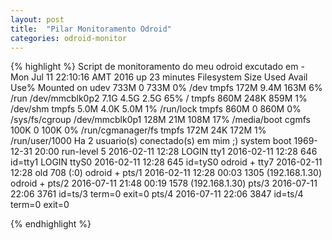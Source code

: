 ```yaml
---
layout: post
title:  "Pilar Monitoramento Odroid"
categories: odroid-monitor
---
```


{% highlight %}
Script de monitoramento do meu odroid excutado em - Mon Jul 11 22:10:16 AMT 2016
up 23 minutes
Filesystem      Size  Used Avail Use% Mounted on
udev            733M     0  733M   0% /dev
tmpfs           172M  9.4M  163M   6% /run
/dev/mmcblk0p2  7.1G  4.5G  2.5G  65% /
tmpfs           860M  248K  859M   1% /dev/shm
tmpfs           5.0M  4.0K  5.0M   1% /run/lock
tmpfs           860M     0  860M   0% /sys/fs/cgroup
/dev/mmcblk0p1  128M   21M  108M  17% /media/boot
cgmfs           100K     0  100K   0% /run/cgmanager/fs
tmpfs           172M   24K  172M   1% /run/user/1000
Ha 2 usuario(s) conectado(s) em mim ;)
           system boot  1969-12-31 20:00
           run-level 5  2016-02-11 12:28
LOGIN      tty1         2016-02-11 12:28               646 id=tty1
LOGIN      ttyS0        2016-02-11 12:28               645 id=tyS0
odroid   + tty7         2016-02-11 12:28  old          708 (:0)
odroid   + pts/1        2016-02-11 12:28 00:03        1305 (192.168.1.30)
odroid   + pts/2        2016-07-11 21:48 00:19        1578 (192.168.1.30)
           pts/3        2016-07-11 22:06              3761 id=ts/3  term=0 exit=0
           pts/4        2016-07-11 22:06              3847 id=ts/4  term=0 exit=0

{% endhighlight %}
